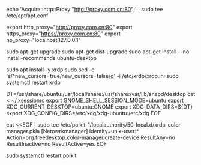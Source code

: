 echo 'Acquire::http::Proxy "http://proxy.com.cn:80";' | sudo tee /etc/apt/apt.conf

export http_proxy="http://proxy.com.cn:80"
export https_proxy="https://proxy.com.cn:80"
export no_proxy="localhost,127.0.0.1"

sudo apt-get upgrade
sudo apt-get dist-upgrade
sudo apt-get install --no-install-recommends ubuntu-desktop

sudo apt install -y xrdp
sudo sed -e 's/^new_cursors=true/new_cursors=false/g' -i /etc/xrdp/xrdp.ini
sudo systemctl restart xrdp

DT=/usr/share/ubuntu:/usr/local/share:/usr/share:/var/lib/snapd/desktop
cat <<EOF > ~/.xsessionrc
export GNOME_SHELL_SESSION_MODE=ubuntu
export XDG_CURRENT_DESKTOP=ubuntu:GNOME
export XDG_DATA_DIRS=${DT}
export XDG_CONFIG_DIRS=/etc/xdg/xdg-ubuntu:/etc/xdg
EOF

cat <<EOF | sudo tee /etc/polkit-1/localauthority/50-local.d/xrdp-color-manager.pkla
[Netowrkmanager]
Identity=unix-user:*
Action=org.freedesktop.color-manager.create-device
ResultAny=no
ResultInactive=no
ResultActive=yes
EOF

sudo systemctl restart polkit

